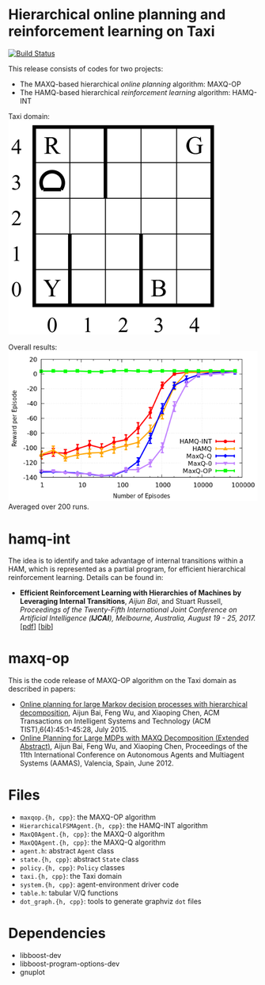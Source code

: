 # Hierarchical online planning and reinforcement learning on Taxi
[![Build Status](https://travis-ci.org/aijunbai/taxi.svg?branch=master)](https://travis-ci.org/aijunbai/taxi)

This release consists of codes for two projects:
- The MAXQ-based hierarchical *online planning* algorithm: MAXQ-OP
- The HAMQ-based hierarchical *reinforcement learning* algorithm: HAMQ-INT

Taxi domain:
![taxi.png](taxi.png "Taxi")

Overall results:
![data/reward.png](data/reward.png "Results")
Averaged over 200 runs.

# hamq-int
The idea is to identify and take advantage of internal transitions within a HAM, which is represented as a partial program, for efficient hierarchical reinforcement learning. Details can be found in:
-   **Efficient Reinforcement Learning with Hierarchies of Machines by Leveraging Internal Transitions**, *Aijun Bai*, and Stuart Russell,\
    *Proceedings of the Twenty-Fifth International Joint Conference on Artificial Intelligence (**IJCAI**), Melbourne, Australia, August 19 - 25, 2017.*
    \[[pdf](https://aijunbai.github.io/publications/IJCAI17-Bai.pdf)\]
    \[[bib](https://aijunbai.github.io/publications/IJCAI17-Bai.bib)\]

# maxq-op
This is the code release of MAXQ-OP algorithm on the Taxi domain as described in papers:
- [Online planning for large Markov decision processes with hierarchical decomposition](https://aijunbai.github.io/publications/TIST15-Bai.pdf), Aijun Bai, Feng Wu, and Xiaoping Chen, ACM Transactions on Intelligent Systems and Technology (ACM TIST),6(4):45:1-45:28, July 2015.
- [Online Planning for Large MDPs with MAXQ Decomposition (Extended Abstract)](http://aijunbai.github.io/publications/AAMAS12-Bai.pdf), Aijun Bai, Feng Wu, and Xiaoping Chen, Proceedings of the 11th International Conference on Autonomous Agents and Multiagent Systems (AAMAS), Valencia, Spain, June 2012.

# Files
- `maxqop.{h, cpp}`: the MAXQ-OP algorithm
- `HierarchicalFSMAgent.{h, cpp}`: the HAMQ-INT algorithm
- `MaxQ0Agent.{h, cpp}`: the MAXQ-0 algorithm
- `MaxQQAgent.{h, cpp}`: the MAXQ-Q algorithm
- `agent.h`: abstract `Agent` class
- `state.{h, cpp}`: abstract `State` class
- `policy.{h, cpp}`: `Policy` classes
- `taxi.{h, cpp}`: the Taxi domain
- `system.{h, cpp}`: agent-environment driver code
- `table.h`: tabular V/Q functions
- `dot_graph.{h, cpp}`: tools to generate graphviz `dot` files

# Dependencies
- libboost-dev 
- libboost-program-options-dev
- gnuplot

